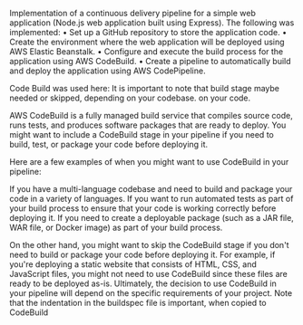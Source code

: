Implementation of a continuous delivery pipeline for a simple web application (Node.js web application built using Express). 
The following was implemented:
• Set up a GitHub repository to store the application code.
• Create the environment where the web application will be deployed using AWS Elastic Beanstalk.
• Configure and execute the build process for the application using AWS CodeBuild.
• Create a pipeline to automatically build and deploy the application using AWS CodePipeline.

Code Build was used here: It is important to note that build stage maybe needed or skipped, depending on your codebase.
on your code.

AWS CodeBuild is a fully managed build service that compiles source code, runs tests, and produces software packages that are ready to deploy. You might want to include a CodeBuild stage in your pipeline if you need to build, test, or package your code before deploying it.

Here are a few examples of when you might want to use CodeBuild in your pipeline:

If you have a multi-language codebase and need to build and package your code in a variety of languages.
If you want to run automated tests as part of your build process to ensure that your code is working correctly before deploying it.
If you need to create a deployable package (such as a JAR file, WAR file, or Docker image) as part of your build process.

On the other hand, you might want to skip the CodeBuild stage if you don't need to build or package your code before deploying it. For example, if you're deploying a static website that consists of HTML, CSS, and JavaScript files, you might not need to use CodeBuild since these files are ready to be deployed as-is. Ultimately, the decision to use CodeBuild in your pipeline will depend on the specific requirements of your project.
Note that the indentation in the buildspec file is important, when copied to CodeBuild
